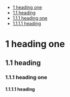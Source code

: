 * [1 heading one](#headingone1)
* [1.1 heading](#heading2)
* [1.1.1 heading one](#headingone3)
* [1.1.1.1 heading](#heading4)


# 1 heading one <a name=headingone1></a>
## 1.1 heading <a name=heading2></a>
### 1.1.1 heading one <a name=headingone3></a>
#### 1.1.1.1 heading <a name=heading4></a>
